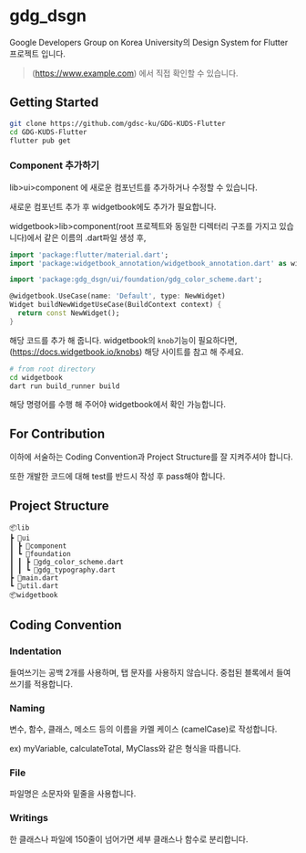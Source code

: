 # gdg_dsgn

Google Developers Group on Korea University의 Design System for Flutter 프로젝트 입니다.

> (https://www.example.com) 에서 직접 확인할 수 있습니다.

## Getting Started

```sh
git clone https://github.com/gdsc-ku/GDG-KUDS-Flutter
cd GDG-KUDS-Flutter
flutter pub get
```

### Component 추가하기

lib>ui>component 에 새로운 컴포넌트를 추가하거나 수정할 수 있습니다.

새로운 컴포넌트 추가 후 widgetbook에도 추가가 필요합니다.

widgetbook>lib>component(root 프로젝트와 동일한 디렉터리 구조를 가지고 있습니다)에서 같은 이름의 .dart파일 생성 후,

```dart
import 'package:flutter/material.dart';
import 'package:widgetbook_annotation/widgetbook_annotation.dart' as widgetbook;

import 'package:gdg_dsgn/ui/foundation/gdg_color_scheme.dart';

@widgetbook.UseCase(name: 'Default', type: NewWidget)
Widget buildNewWidgetUseCase(BuildContext context) {
  return const NewWidget();
}

```

해당 코드를 추가 해 줍니다. widgetbook의 `knob`기능이 필요하다면, (https://docs.widgetbook.io/knobs) 해당 사이트를 참고 해 주세요.

```sh
# from root directory
cd widgetbook
dart run build_runner build
```

해당 명령어를 수행 해 주어야 widgetbook에서 확인 가능합니다.

## For Contribution
이하에 서술하는 Coding Convention과 Project Structure를 잘 지켜주셔야 합니다.

또한 개발한 코드에 대해 test를 반드시 작성 후 pass해야 합니다.

## Project Structure

```
📦lib
┣ 📂ui
┃ ┣ 📂component
┃ ┗ 📂foundation
┃ ┃ ┣ 📜gdg_color_scheme.dart
┃ ┃ ┗ 📜gdg_typography.dart
┣ 📜main.dart
┗ 📜util.dart
📦widgetbook
```

## Coding Convention

### Indentation

들여쓰기는 공백 2개를 사용하며, 탭 문자를 사용하지 않습니다. 중첩된 블록에서 들여쓰기를 적용합니다.

### Naming

변수, 함수, 클래스, 메소드 등의 이름을 카멜 케이스 (camelCase)로 작성합니다.

ex) myVariable, calculateTotal, MyClass와 같은 형식을 따릅니다.

### File

파일명은 소문자와 밑줄을 사용합니다.

### Writings

한 클래스나 파일에 150줄이 넘어가면 세부 클래스나 함수로 분리합니다.
